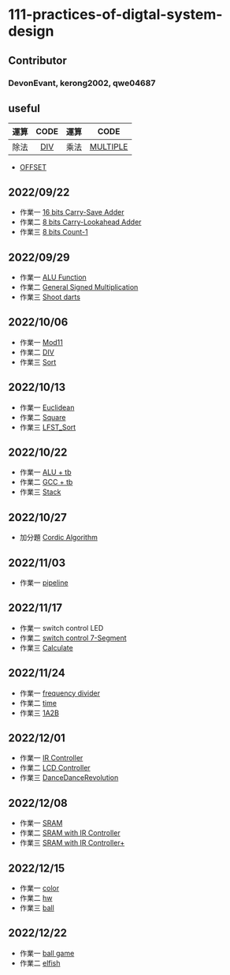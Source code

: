 # 111-practices-of-digtal-system-design
## Contributor
### DevonEvant, kerong2002, qwe04687

## useful

|運算|CODE|運算|CODE|
|:-:|:--:|:-:|:--:|
|除法|[DIV](https://github.com/kerong2002/111-practices-of-digtal-system-design/blob/main/verilog_main/div.v)|乘法|[MULTIPLE](https://github.com/kerong2002/111-practices-of-digtal-system-design/blob/main/verilog_main/multiple.v)|

- [OFFSET](https://github.com/kerong2002/111-practices-of-digtal-system-design/blob/main/verilog_main/offset.v)

## 2022/09/22 
- 作業一 [16 bits Carry-Save Adder](https://github.com/DevonEvant/111-practices-of-digtal-system-design/blob/main/20220922/1/CSA.v)
- 作業二 [8 bits Carry-Lookahead Adder](https://github.com/DevonEvant/111-practices-of-digtal-system-design/blob/main/20220922/2/CLA.v)
- 作業三 [8 bits Count-1](https://github.com/DevonEvant/111-practices-of-digtal-system-design/tree/main/20220922/3)
## 2022/09/29  
- 作業一 [ALU Function](https://github.com/DevonEvant/111-practices-of-digtal-system-design/blob/main/20220929/1/ALU.v)
- 作業二 [General Signed Multiplication](https://github.com/DevonEvant/111-practices-of-digtal-system-design/blob/main/20220929/2/GSM.v)
- 作業三 [Shoot darts](https://github.com/DevonEvant/111-practices-of-digtal-system-design/blob/main/20220929/3/hw.v)
## 2022/10/06
- 作業一 [Mod11](https://github.com/DevonEvant/111-practices-of-digtal-system-design/blob/main/20221006/1/mod11.v)
- 作業二 [DIV](https://github.com/DevonEvant/111-practices-of-digtal-system-design/blob/main/20221006/2/DIV.v)
- 作業三 [Sort](https://github.com/DevonEvant/111-practices-of-digtal-system-design/blob/main/20221006/3/sort.v)
## 2022/10/13
- 作業一 [Euclidean](https://github.com/DevonEvant/111-practices-of-digtal-system-design/blob/main/20221013/1/hw.v)
- 作業二 [Square](https://github.com/DevonEvant/111-practices-of-digtal-system-design/blob/main/20221013/2/square.v)
- 作業三 [LFST_Sort](https://github.com/DevonEvant/111-practices-of-digtal-system-design/blob/main/20221013/3/LFSR_sort.v)
## 2022/10/22
- 作業一 [ALU + tb](https://github.com/DevonEvant/111-practices-of-digtal-system-design/tree/main/20221020/1)
- 作業二 [GCC + tb](https://github.com/DevonEvant/111-practices-of-digtal-system-design/tree/main/20221020/2)
- 作業三 [Stack](https://github.com/DevonEvant/111-practices-of-digtal-system-design/tree/main/20221020/3)
## 2022/10/27
- 加分題 [Cordic Algorithm](https://github.com/DevonEvant/111-practices-of-digtal-system-design/tree/main/20221027/Cordic)
## 2022/11/03
- 作業一 [pipeline](https://github.com/DevonEvant/111-practices-of-digtal-system-design/blob/main/20221103/1/pipeline.v)
## 2022/11/17 
- 作業一 switch control LED
- 作業二 [switch control 7-Segment](https://github.com/DevonEvant/111-practices-of-digtal-system-design/blob/main/20221117/2/hw.v)
- 作業三 [Calculate](https://github.com/DevonEvant/111-practices-of-digtal-system-design/blob/main/20221117/3/calculate.v)
## 2022/11/24
- 作業一 [frequency divider](https://github.com/DevonEvant/111-practices-of-digtal-system-design/blob/main/20221124/1/HW1.v)
- 作業二 [time](https://github.com/DevonEvant/111-practices-of-digtal-system-design/tree/main/20221124/2)
- 作業三 [1A2B](https://github.com/DevonEvant/111-practices-of-digtal-system-design/blob/main/20221124/3/guess.v)
 ## 2022/12/01
- 作業一 [IR Controller](https://github.com/DevonEvant/111-practices-of-digtal-system-design/blob/main/20221201/1/HW.v)
- 作業二 [LCD Controller](https://github.com/DevonEvant/111-practices-of-digtal-system-design/blob/main/20221201/2/hw.v)
- 作業三 [DanceDanceRevolution](https://github.com/DevonEvant/111-practices-of-digtal-system-design/blob/main/20221201/3/dancing_machine.v)
## 2022/12/08
- 作業一 [SRAM](https://github.com/DevonEvant/111-practices-of-digtal-system-design/blob/main/20221208/1/memory.v)
- 作業二 [SRAM with IR Controller](https://github.com/DevonEvant/111-practices-of-digtal-system-design/blob/main/20221208/2/hw2.v)
- 作業三 [SRAM with IR Controller+](https://github.com/DevonEvant/111-practices-of-digtal-system-design/blob/main/20221208/3/HW3.v)
 ## 2022/12/15
- 作業一 [color](https://github.com/DevonEvant/111-practices-of-digtal-system-design/blob/main/20221215/1/hw.v)
- 作業二 [hw](https://github.com/DevonEvant/111-practices-of-digtal-system-design/blob/main/20221215/2/hw.v)
- 作業三 [ball](https://github.com/DevonEvant/111-practices-of-digtal-system-design/blob/main/20221215/3/ball.v)
## 2022/12/22
- 作業一 [ball game](https://github.com/DevonEvant/111-practices-of-digtal-system-design/blob/main/20221222/1/HW.v)
- 作業二 [elfish](https://github.com/DevonEvant/111-practices-of-digtal-system-design/tree/main/20221222/2)
